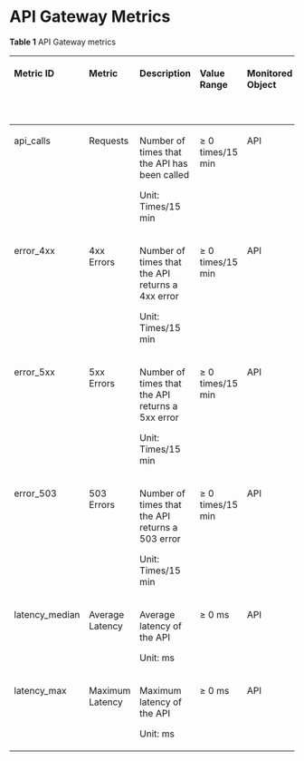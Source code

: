 # API Gateway Metrics<a name="EN-US_TOPIC_0084572248"></a>

**Table  1**  API Gateway metrics

<a name="table47977864163937"></a>
<table><thead align="left"><tr id="en-us_topic_0015479905_row43554686153251"><th class="cellrowborder" valign="top" width="14.000000000000002%" id="mcps1.2.7.1.1"><p id="p1839163792517"><a name="p1839163792517"></a><a name="p1839163792517"></a>Metric ID</p>
</th>
<th class="cellrowborder" valign="top" width="14.000000000000002%" id="mcps1.2.7.1.2"><p id="en-us_topic_0015479905_p12757995153251"><a name="en-us_topic_0015479905_p12757995153251"></a><a name="en-us_topic_0015479905_p12757995153251"></a>Metric</p>
</th>
<th class="cellrowborder" valign="top" width="22%" id="mcps1.2.7.1.3"><p id="en-us_topic_0015479905_p26764654153251"><a name="en-us_topic_0015479905_p26764654153251"></a><a name="en-us_topic_0015479905_p26764654153251"></a>Description</p>
</th>
<th class="cellrowborder" valign="top" width="17%" id="mcps1.2.7.1.4"><p id="en-us_topic_0015479905_p20453337153251"><a name="en-us_topic_0015479905_p20453337153251"></a><a name="en-us_topic_0015479905_p20453337153251"></a>Value Range</p>
</th>
<th class="cellrowborder" valign="top" width="16%" id="mcps1.2.7.1.5"><p id="en-us_topic_0015479905_p46107605153251"><a name="en-us_topic_0015479905_p46107605153251"></a><a name="en-us_topic_0015479905_p46107605153251"></a>Monitored Object</p>
</th>
<th class="cellrowborder" valign="top" width="17%" id="mcps1.2.7.1.6"><p id="en-us_topic_0015479905_p1822752020370"><a name="en-us_topic_0015479905_p1822752020370"></a><a name="en-us_topic_0015479905_p1822752020370"></a>Monitoring Period (Raw Data)</p>
</th>
</tr>
</thead>
<tbody><tr id="en-us_topic_0015479905_row43728521153251"><td class="cellrowborder" valign="top" width="14.000000000000002%" headers="mcps1.2.7.1.1 "><p id="p52349342153251"><a name="p52349342153251"></a><a name="p52349342153251"></a>api_calls</p>
</td>
<td class="cellrowborder" valign="top" width="14.000000000000002%" headers="mcps1.2.7.1.2 "><p id="en-us_topic_0015479905_p1159693894434"><a name="en-us_topic_0015479905_p1159693894434"></a><a name="en-us_topic_0015479905_p1159693894434"></a>Requests</p>
</td>
<td class="cellrowborder" valign="top" width="22%" headers="mcps1.2.7.1.3 "><p id="en-us_topic_0015479905_p6693675394434"><a name="en-us_topic_0015479905_p6693675394434"></a><a name="en-us_topic_0015479905_p6693675394434"></a>Number of times that the API has been called</p>
<p id="en-us_topic_0015479905_p144867303119"><a name="en-us_topic_0015479905_p144867303119"></a><a name="en-us_topic_0015479905_p144867303119"></a>Unit: Times/15 min</p>
</td>
<td class="cellrowborder" valign="top" width="17%" headers="mcps1.2.7.1.4 "><p id="p3518768153251"><a name="p3518768153251"></a><a name="p3518768153251"></a>≥ 0 times/15 min</p>
</td>
<td class="cellrowborder" valign="top" width="16%" headers="mcps1.2.7.1.5 "><p id="p16584791153251"><a name="p16584791153251"></a><a name="p16584791153251"></a>API</p>
</td>
<td class="cellrowborder" valign="top" width="17%" headers="mcps1.2.7.1.6 "><p id="en-us_topic_0015479905_p098717269377"><a name="en-us_topic_0015479905_p098717269377"></a><a name="en-us_topic_0015479905_p098717269377"></a>15 minutes</p>
</td>
</tr>
<tr id="en-us_topic_0015479905_row15045394153251"><td class="cellrowborder" valign="top" width="14.000000000000002%" headers="mcps1.2.7.1.1 "><p id="p10717405153251"><a name="p10717405153251"></a><a name="p10717405153251"></a>error_4xx</p>
</td>
<td class="cellrowborder" valign="top" width="14.000000000000002%" headers="mcps1.2.7.1.2 "><p id="en-us_topic_0015479905_p874935794434"><a name="en-us_topic_0015479905_p874935794434"></a><a name="en-us_topic_0015479905_p874935794434"></a>4xx Errors</p>
</td>
<td class="cellrowborder" valign="top" width="22%" headers="mcps1.2.7.1.3 "><p id="en-us_topic_0015479905_p3760929194434"><a name="en-us_topic_0015479905_p3760929194434"></a><a name="en-us_topic_0015479905_p3760929194434"></a>Number of times that the API returns a 4xx error</p>
<p id="en-us_topic_0015479905_p598819511012"><a name="en-us_topic_0015479905_p598819511012"></a><a name="en-us_topic_0015479905_p598819511012"></a>Unit: Times/15 min</p>
</td>
<td class="cellrowborder" valign="top" width="17%" headers="mcps1.2.7.1.4 "><p id="p5025880153251"><a name="p5025880153251"></a><a name="p5025880153251"></a>≥ 0 times/15 min</p>
</td>
<td class="cellrowborder" valign="top" width="16%" headers="mcps1.2.7.1.5 "><p id="p86261746473"><a name="p86261746473"></a><a name="p86261746473"></a>API</p>
</td>
<td class="cellrowborder" valign="top" width="17%" headers="mcps1.2.7.1.6 "><p id="en-us_topic_0015479905_p6251227163718"><a name="en-us_topic_0015479905_p6251227163718"></a><a name="en-us_topic_0015479905_p6251227163718"></a>15 minutes</p>
</td>
</tr>
<tr id="en-us_topic_0015479905_row39987979153251"><td class="cellrowborder" valign="top" width="14.000000000000002%" headers="mcps1.2.7.1.1 "><p id="p17800853153251"><a name="p17800853153251"></a><a name="p17800853153251"></a>error_5xx</p>
</td>
<td class="cellrowborder" valign="top" width="14.000000000000002%" headers="mcps1.2.7.1.2 "><p id="en-us_topic_0015479905_p3675668594434"><a name="en-us_topic_0015479905_p3675668594434"></a><a name="en-us_topic_0015479905_p3675668594434"></a>5xx Errors</p>
</td>
<td class="cellrowborder" valign="top" width="22%" headers="mcps1.2.7.1.3 "><p id="en-us_topic_0015479905_p2450149994434"><a name="en-us_topic_0015479905_p2450149994434"></a><a name="en-us_topic_0015479905_p2450149994434"></a>Number of times that the API returns a 5xx error</p>
<p id="en-us_topic_0015479905_p1018215817110"><a name="en-us_topic_0015479905_p1018215817110"></a><a name="en-us_topic_0015479905_p1018215817110"></a>Unit: Times/15 min</p>
</td>
<td class="cellrowborder" valign="top" width="17%" headers="mcps1.2.7.1.4 "><p id="p35387863153251"><a name="p35387863153251"></a><a name="p35387863153251"></a>≥ 0 times/15 min</p>
</td>
<td class="cellrowborder" valign="top" width="16%" headers="mcps1.2.7.1.5 "><p id="p111361988474"><a name="p111361988474"></a><a name="p111361988474"></a>API</p>
</td>
<td class="cellrowborder" valign="top" width="17%" headers="mcps1.2.7.1.6 "><p id="en-us_topic_0015479905_p176442718374"><a name="en-us_topic_0015479905_p176442718374"></a><a name="en-us_topic_0015479905_p176442718374"></a>15 minutes</p>
</td>
</tr>
<tr id="en-us_topic_0015479905_row27949047153251"><td class="cellrowborder" valign="top" width="14.000000000000002%" headers="mcps1.2.7.1.1 "><p id="p49280315153251"><a name="p49280315153251"></a><a name="p49280315153251"></a>error_503</p>
</td>
<td class="cellrowborder" valign="top" width="14.000000000000002%" headers="mcps1.2.7.1.2 "><p id="en-us_topic_0015479905_p1063533594434"><a name="en-us_topic_0015479905_p1063533594434"></a><a name="en-us_topic_0015479905_p1063533594434"></a>503 Errors</p>
</td>
<td class="cellrowborder" valign="top" width="22%" headers="mcps1.2.7.1.3 "><p id="en-us_topic_0015479905_p5615582494434"><a name="en-us_topic_0015479905_p5615582494434"></a><a name="en-us_topic_0015479905_p5615582494434"></a>Number of times that the API returns a 503 error</p>
<p id="en-us_topic_0015479905_p11925192323"><a name="en-us_topic_0015479905_p11925192323"></a><a name="en-us_topic_0015479905_p11925192323"></a>Unit: Times/15 min</p>
</td>
<td class="cellrowborder" valign="top" width="17%" headers="mcps1.2.7.1.4 "><p id="p10380530153251"><a name="p10380530153251"></a><a name="p10380530153251"></a>≥ 0 times/15 min</p>
</td>
<td class="cellrowborder" valign="top" width="16%" headers="mcps1.2.7.1.5 "><p id="p1413619814470"><a name="p1413619814470"></a><a name="p1413619814470"></a>API</p>
</td>
<td class="cellrowborder" valign="top" width="17%" headers="mcps1.2.7.1.6 "><p id="en-us_topic_0015479905_p174441928133710"><a name="en-us_topic_0015479905_p174441928133710"></a><a name="en-us_topic_0015479905_p174441928133710"></a>15 minutes</p>
</td>
</tr>
<tr id="en-us_topic_0015479905_row51214241153251"><td class="cellrowborder" valign="top" width="14.000000000000002%" headers="mcps1.2.7.1.1 "><p id="p54712841153251"><a name="p54712841153251"></a><a name="p54712841153251"></a>latency_median</p>
</td>
<td class="cellrowborder" valign="top" width="14.000000000000002%" headers="mcps1.2.7.1.2 "><p id="en-us_topic_0015479905_p118873794434"><a name="en-us_topic_0015479905_p118873794434"></a><a name="en-us_topic_0015479905_p118873794434"></a>Average Latency</p>
</td>
<td class="cellrowborder" valign="top" width="22%" headers="mcps1.2.7.1.3 "><p id="en-us_topic_0015479905_p2917884594434"><a name="en-us_topic_0015479905_p2917884594434"></a><a name="en-us_topic_0015479905_p2917884594434"></a>Average latency of the API</p>
<p id="en-us_topic_0015479905_p872819171516"><a name="en-us_topic_0015479905_p872819171516"></a><a name="en-us_topic_0015479905_p872819171516"></a>Unit: ms</p>
</td>
<td class="cellrowborder" valign="top" width="17%" headers="mcps1.2.7.1.4 "><p id="p53993267153251"><a name="p53993267153251"></a><a name="p53993267153251"></a>≥ 0 ms</p>
</td>
<td class="cellrowborder" valign="top" width="16%" headers="mcps1.2.7.1.5 "><p id="p247516104471"><a name="p247516104471"></a><a name="p247516104471"></a>API</p>
</td>
<td class="cellrowborder" valign="top" width="17%" headers="mcps1.2.7.1.6 "><p id="en-us_topic_0015479905_p14485328193714"><a name="en-us_topic_0015479905_p14485328193714"></a><a name="en-us_topic_0015479905_p14485328193714"></a>15 minutes</p>
</td>
</tr>
<tr id="en-us_topic_0015479905_row35298012153251"><td class="cellrowborder" valign="top" width="14.000000000000002%" headers="mcps1.2.7.1.1 "><p id="p40566722153251"><a name="p40566722153251"></a><a name="p40566722153251"></a>latency_max</p>
</td>
<td class="cellrowborder" valign="top" width="14.000000000000002%" headers="mcps1.2.7.1.2 "><p id="en-us_topic_0015479905_p6497757494434"><a name="en-us_topic_0015479905_p6497757494434"></a><a name="en-us_topic_0015479905_p6497757494434"></a>Maximum Latency</p>
</td>
<td class="cellrowborder" valign="top" width="22%" headers="mcps1.2.7.1.3 "><p id="en-us_topic_0015479905_p2869216194434"><a name="en-us_topic_0015479905_p2869216194434"></a><a name="en-us_topic_0015479905_p2869216194434"></a>Maximum latency of the API</p>
<p id="en-us_topic_0015479905_p9721823015"><a name="en-us_topic_0015479905_p9721823015"></a><a name="en-us_topic_0015479905_p9721823015"></a>Unit: ms</p>
</td>
<td class="cellrowborder" valign="top" width="17%" headers="mcps1.2.7.1.4 "><p id="p29705006153251"><a name="p29705006153251"></a><a name="p29705006153251"></a>≥ 0 ms</p>
</td>
<td class="cellrowborder" valign="top" width="16%" headers="mcps1.2.7.1.5 "><p id="p947541034713"><a name="p947541034713"></a><a name="p947541034713"></a>API</p>
</td>
<td class="cellrowborder" valign="top" width="17%" headers="mcps1.2.7.1.6 "><p id="en-us_topic_0015479905_p252462893713"><a name="en-us_topic_0015479905_p252462893713"></a><a name="en-us_topic_0015479905_p252462893713"></a>15 minutes</p>
</td>
</tr>
</tbody>
</table>


